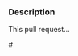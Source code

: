 <!-- This template is a starting point for creating a pull request. Not every pull request requires thorough documentation so use your best judgement. Typically, the higher the impact, the more documentation that is warranted. Feel free to remove sections that are not applicable to the pull request or use any combination of sections that make sense. -->

### Description

<!-- Describe the goal of this pull request and if possible, insight on the implementation choices. -->

This pull request...

<!-- This will link the pull request to a Github issue. Remove if there is no corresponding Github issue. -->

#<issue-number>
